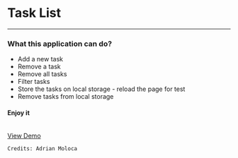 <h1>Task List</h1>
<hr>
<h3>What this application can do?</h3>
<ul>
  <li>Add a new task</li>
  <li>Remove a task</li>
  <li>Remove all tasks</li>
  <li>Filter tasks</li>
  <li>Store the tasks on local storage  - reload the page for test</li>
  <li>Remove tasks from local storage</li>
</ul>

<h4>Enjoy it</h4><br>
<a href="https://www.adymoloca.com/app/task-list/" target="_blank">View Demo<a/>

<code>Credits: Adrian Moloca</code>
